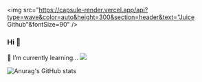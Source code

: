<img src="https://capsule-render.vercel.app/api?type=wave&color=auto&height=300&section=header&text="Juice Github"&fontSize=90" />

### Hi 👋

🌱 I’m currently learning...
<img src="https://img.shields.io/badge/React-navy?style=flat-square&logo=React&logoColor=white"/>

<!--
**millejuice/millejuice** is a ✨ _special_ ✨ repository because its `README.md` (this file) appears on your GitHub profile.
Here are some ideas to get you started:

- 🔭 I’m currently working on ...
- 🌱 I’m currently learning ...
- 👯 I’m looking to collaborate on ...
- 🤔 I’m looking for help with ...
- 💬 Ask me about ...
- 📫 How to reach me: ...
- 😄 Pronouns: ...
- ⚡ Fun fact: ...
-->
![Anurag's GitHub stats](https://github-readme-stats.vercel.app/api?username=millejuice&show_icons=true&theme=radical)
